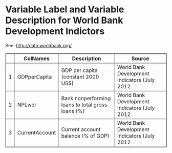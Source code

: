 # Variable Label and Variable Description for World Bank Development Indictors
 See: http://data.worldbank.org/ <!-- html table generated in R 2.15.2 by xtable 1.7-0 package -->
<!-- Fri Nov 23 16:00:00 2012 -->
<TABLE border=1>
<TR> <TH>  </TH> <TH> ColNames </TH> <TH> Description </TH> <TH> Source </TH>  </TR>
  <TR> <TD align="right"> 1 </TD> <TD> GDPperCapita </TD> <TD> GDP per capita (constant 2000 US$) </TD> <TD> World Bank Development Indicators (July 2012 </TD> </TR>
  <TR> <TD align="right"> 2 </TD> <TD> NPLwdi </TD> <TD> Bank nonperforming loans to total gross loans (%) </TD> <TD> World Bank Development Indicators (July 2012 </TD> </TR>
  <TR> <TD align="right"> 3 </TD> <TD> CurrentAccount </TD> <TD> Current account balance (% of GDP) </TD> <TD> World Bank Development Indicators (July 2012 </TD> </TR>
   </TABLE>
